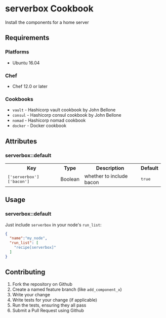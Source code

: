 # serverbox Cookbook

Install the components for a home server

## Requirements

### Platforms

- Ubuntu 16.04

### Chef

- Chef 12.0 or later

### Cookbooks

- `vault` - Hashicorp vault cookbook by John Bellone
- `consul` - Hashicorp consul cookbook by John Bellone
- `nomad` - Hashicorp nomad cookbook
- `docker` - Docker cookbook

## Attributes

### serverbox::default

<table>
  <tr>
    <th>Key</th>
    <th>Type</th>
    <th>Description</th>
    <th>Default</th>
  </tr>
  <tr>
    <td><tt>['serverbox']['bacon']</tt></td>
    <td>Boolean</td>
    <td>whether to include bacon</td>
    <td><tt>true</tt></td>
  </tr>
</table>

## Usage

### serverbox::default

Just include `serverbox` in your node's `run_list`:

```json
{
  "name":"my_node",
  "run_list": [
    "recipe[serverbox]"
  ]
}
```

## Contributing

1. Fork the repository on Github
2. Create a named feature branch (like `add_component_x`)
3. Write your change
4. Write tests for your change (if applicable)
5. Run the tests, ensuring they all pass
6. Submit a Pull Request using Github

